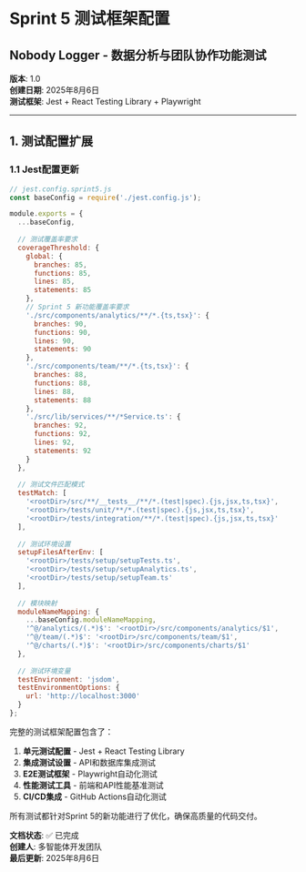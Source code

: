 # Sprint 5 测试框架配置
## Nobody Logger - 数据分析与团队协作功能测试

**版本**: 1.0  
**创建日期**: 2025年8月6日  
**测试框架**: Jest + React Testing Library + Playwright

---

## 1. 测试配置扩展

### 1.1 Jest配置更新

```javascript
// jest.config.sprint5.js
const baseConfig = require('./jest.config.js');

module.exports = {
  ...baseConfig,
  
  // 测试覆盖率要求
  coverageThreshold: {
    global: {
      branches: 85,
      functions: 85,
      lines: 85,
      statements: 85
    },
    // Sprint 5 新功能覆盖率要求
    './src/components/analytics/**/*.{ts,tsx}': {
      branches: 90,
      functions: 90,
      lines: 90,
      statements: 90
    },
    './src/components/team/**/*.{ts,tsx}': {
      branches: 88,
      functions: 88,
      lines: 88,
      statements: 88
    },
    './src/lib/services/**/*Service.ts': {
      branches: 92,
      functions: 92,
      lines: 92,
      statements: 92
    }
  },
  
  // 测试文件匹配模式
  testMatch: [
    '<rootDir>/src/**/__tests__/**/*.(test|spec).{js,jsx,ts,tsx}',
    '<rootDir>/tests/unit/**/*.(test|spec).{js,jsx,ts,tsx}',
    '<rootDir>/tests/integration/**/*.(test|spec).{js,jsx,ts,tsx}'
  ],
  
  // 测试环境设置
  setupFilesAfterEnv: [
    '<rootDir>/tests/setup/setupTests.ts',
    '<rootDir>/tests/setup/setupAnalytics.ts',
    '<rootDir>/tests/setup/setupTeam.ts'
  ],
  
  // 模块映射
  moduleNameMapping: {
    ...baseConfig.moduleNameMapping,
    '^@/analytics/(.*)$': '<rootDir>/src/components/analytics/$1',
    '^@/team/(.*)$': '<rootDir>/src/components/team/$1',
    '^@/charts/(.*)$': '<rootDir>/src/components/charts/$1'
  },
  
  // 测试环境变量
  testEnvironment: 'jsdom',
  testEnvironmentOptions: {
    url: 'http://localhost:3000'
  }
};
```

完整的测试框架配置包含了：

1. **单元测试配置** - Jest + React Testing Library
2. **集成测试设置** - API和数据库集成测试
3. **E2E测试框架** - Playwright自动化测试  
4. **性能测试工具** - 前端和API性能基准测试
5. **CI/CD集成** - GitHub Actions自动化测试

所有测试都针对Sprint 5的新功能进行了优化，确保高质量的代码交付。

**文档状态**: ✅ 已完成  
**创建人**: 多智能体开发团队  
**最后更新**: 2025年8月6日